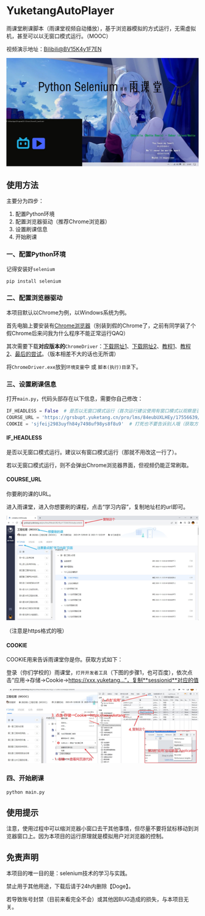 <!--
 * @Author: LetMeFly
 * @Date: 2023-09-22 18:26:15
 * @LastEditors: LetMeFly
 * @LastEditTime: 2023-09-22 21:14:00
-->
# YuketangAutoPlayer

雨课堂刷课脚本（雨课堂视频自动播放），基于浏览器模拟的方式运行，无需虚拟机，甚至可以以无窗口模式运行。（MOOC）

视频演示地址：[Bilibili@BV15K4y1F7EN](https://www.bilibili.com/video/BV15K4y1F7EN/)

<!-- <iframe src="//player.bilibili.com/player.html?aid=873783562&bvid=BV15K4y1F7EN&cid=1275745338&p=1" scrolling="no" border="0" frameborder="no" framespacing="0" allowfullscreen="true"> </iframe> -->

[![](img/video-cover.jpg)](https://www.bilibili.com/video/BV15K4y1F7EN/)

## 使用方法

主要分为四步：

1. 配置Python环境
2. 配置浏览器驱动（推荐Chrome浏览器）
3. 设置刷课信息
4. 开始刷课

### 一、配置Python环境

记得安装好```selenium```

```bash
pip install selenium
```

### 二、配置浏览器驱动

本项目默认以Chrome为例，以Windows系统为例。

首先电脑上要安装有[Chrome浏览器](https://www.google.cn/chrome/index.html)（别装到假的Chrome了，之前有同学装了个假Chrome后来问我为什么程序不能正常运行QAQ）

其次需要下载**对应版本的**```ChromeDriver```：[下载网址1](https://chromedriver.chromium.org/downloads)、[下载网址2](https://googlechromelabs.github.io/chrome-for-testing/)、[教程1](https://blog.csdn.net/fighting_jiang/article/details/116298853)、[教程2](https://blog.csdn.net/zhoukeguai/article/details/113247342)、[最后的尝试](https://cn.bing.com/search?q=chromedriver%E4%B8%8B%E8%BD%BD)。（版本相差不大的话也无所谓）

将```ChromeDriver.exe```放到```环境变量```中 或 ```脚本(执行)目录```下。

### 三、设置刷课信息

打开```main.py```，代码头部存在以下信息，需要你自己修改：

```python
IF_HEADLESS = False  # 是否以无窗口模式运行（首次运行建议使用有窗口模式以观察是否符合预期）
COURSE_URL = 'https://grsbupt.yuketang.cn/pro/lms/84eubUXLHEy/17556639/studycontent'  # 要刷的课的地址（获取方式见README）
COOKIE = 'sjfeij2983uyfh84y7498uf98ys8f8u9'  # 打死也不要告诉别人哦（获取方式见README）
```

#### IF_HEADLESS

是否以无窗口模式运行。建议以有窗口模式运行（那就不用改这一行了）。

若以无窗口模式运行，则不会弹出Chrome浏览器界面，但视频仍能正常刷取。

#### COURSE_URL

你要刷的课的URL。

进入雨课堂，进入你想要刷的课程，点击“学习内容”，复制地址栏的url即可。

![how-to-get-url](img/how-to-get-url.jpg)

（注意是https格式的哦）

#### COOKIE

COOKIE用来告诉雨课堂你是你。获取方式如下：

登录（你们学校的）雨课堂，```打开开发者工具```（下图的步骤1，也可百度），依次点击“应用→存储→Cookie→https://xxx.yuketang...”，复制**sessionid**对应的值

![/how-to-get-cookie](img/how-to-get-cookie.jpg)

### 四、开始刷课

```python
python main.py
```

## 使用提示

注意，使用过程中可以缩浏览器小窗口去干其他事情，但尽量不要将鼠标移动到浏览器窗口上。因为本项目的运行原理就是模拟用户对浏览器的控制。

## 免责声明

本项目的唯一目的是：selenium技术的学习与实践。

禁止用于其他用途，下载后请于24h内删除【Doge】。

若导致账号封禁（目前来看完全不会）或其他因BUG造成的损失，与本项目无关。
